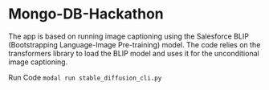 # Mongo-DB-Hackathon
The app is based on running image captioning using the Salesforce BLIP (Bootstrapping Language-Image Pre-training) model. The code relies on the transformers library to load the BLIP model and uses it for the unconditional image captioning. 

Run Code `modal run stable_diffusion_cli.py`

[]([https://drive.google.com/file/d/1x5rVwsMrFbUPeWwLWdVXOsCBwwcUr-tB/view?usp=sharing])
